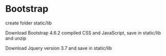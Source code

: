 # Bootstrap

create folder static/lib

Download Bootstrap 4.6.2 compiled CSS and JavaScript, save in static/lib and unzip

Download Jquery version 3.7 and save in static/lib
